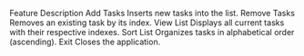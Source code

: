 Feature Description
Add Tasks Inserts new tasks into the list.
Remove Tasks Removes an existing task by its index.
View List Displays all current tasks with their respective indexes.
Sort List Organizes tasks in alphabetical order (ascending).
Exit Closes the application.
